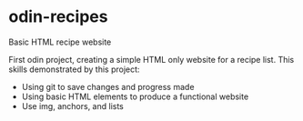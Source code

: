 # odin-recipes
Basic HTML recipe website

First odin project, creating a simple HTML only website for a recipe list. 
This skills demonstrated by this project:
- Using git to save changes and progress made
- Using basic HTML elements to produce a functional website
- Use img, anchors, and lists
